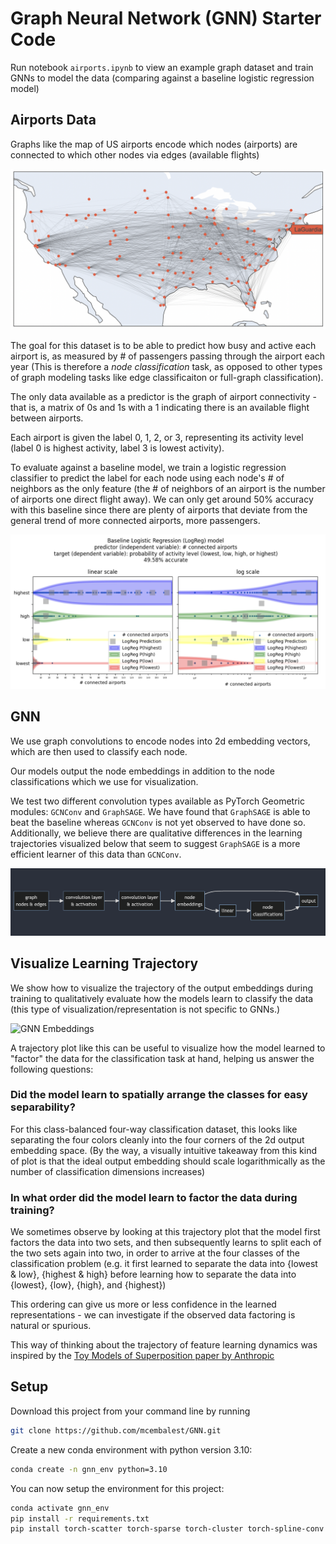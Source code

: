 # Graph Neural Network (GNN) Starter Code

Run notebook `airports.ipynb` to view an example graph dataset and train GNNs to model the data (comparing against a baseline logistic regression model)

## Airports Data

Graphs like the map of US airports encode which nodes (airports) are connected to which other nodes via edges (available flights)

![Airports dataset](img/airports.png "Airports dataset")

The goal for this dataset is to be able to predict how busy and active each airport is, as measured by # of passengers passing through the airport each year (This is therefore a *node classification* task, as opposed to other types of graph modeling tasks like edge classificaiton or full-graph classification). 

The only data available as a predictor is the graph of airport connectivity - that is, a matrix of 0s and 1s with a 1 indicating there is an available flight between airports. 

Each airport is given the label 0, 1, 2, or 3, representing its activity level (label 0 is highest activity, label 3 is lowest activity).

To evaluate against a baseline model, we train a logistic regression classifier to predict the label for each node using each node's # of neighbors as the only feature (the # of neighbors of an airport is the number of airports one direct flight away). We can only get around 50% accuracy with this baseline since there are plenty of airports that deviate from the general trend of more connected airports, more passengers.

![Logistic Regression baseline](img/logreg.png "Logistic Regression baseline")

## GNN

We use graph convolutions to encode nodes into 2d embedding vectors, which are then used to classify each node.

Our models output the node embeddings in addition to the node classifications which we use for visualization.

We test two different convolution types available as PyTorch Geometric modules: `GCNConv` and `GraphSAGE`. We have found that `GraphSAGE` is able to beat the baseline whereas `GCNConv` is not yet observed to have done so. Additionally, we believe there are qualitative differences in the learning trajectories visualized below that seem to suggest `GraphSAGE` is a more efficient learner of this data than `GCNConv`.

![GNN Forward Function](img/gnn_forward.png "GNN Forward Function")

## Visualize Learning Trajectory

We show how to visualize the trajectory of the output embeddings during training to qualitatively evaluate how the models learn to classify the data (this type of visualization/representation is not specific to GNNs.)

![GNN Embeddings](img/trajectories.gif "Trajectory of GNN 2d node embeddings during training")

A trajectory plot like this can be useful to visualize how the model learned to "factor" the data for the classification task at hand, helping us answer the following questions: 

### Did the model learn to spatially arrange the classes for easy separability? 

For this class-balanced four-way classification dataset, this looks like separating the four colors cleanly into the four corners of the 2d output embedding space. (By the way, a visually intuitive takeaway from this kind of plot is that the ideal output embedding should scale logarithmically as the number of classification dimensions increases)

### In what order did the model learn to factor the data during training? 

We sometimes observe by looking at this trajectory plot that the model first factors the data into two sets, and then subsequently learns to split each of the two sets again into two, in order to arrive at the four classes of the classification problem (e.g. it first learned to separate the data into {lowest & low}, {highest & high} before learning how to separate the data into {lowest}, {low}, {high}, and {highest})

This ordering can give us more or less confidence in the learned representations - we can investigate if the observed data factoring is natural or spurious.

This way of thinking about the trajectory of feature learning dynamics was inspired by the [Toy Models of Superposition paper by Anthropic](https://transformer-circuits.pub/2022/toy_model/index.html#learning)

## Setup

Download this project from your command line by running

```bash
git clone https://github.com/mcembalest/GNN.git
```

Create a new conda environment with python version 3.10:

```bash
conda create -n gnn_env python=3.10
```

You can now setup the environment for this project:

```bash
conda activate gnn_env
pip install -r requirements.txt
pip install torch-scatter torch-sparse torch-cluster torch-spline-conv torch-geometric -f https://data.pyg.org/whl/torch-1.12.0+cpu.html
```

